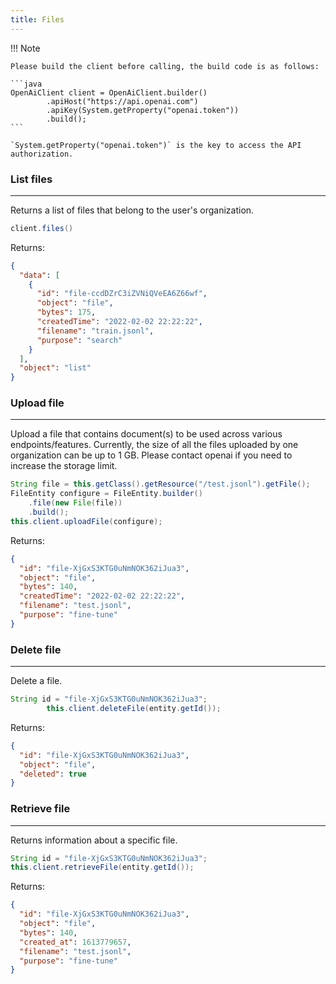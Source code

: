 ```yaml
---
title: Files
---
```


!!! Note

    Please build the client before calling, the build code is as follows:

    ```java
    OpenAiClient client = OpenAiClient.builder()
            .apiHost("https://api.openai.com")
            .apiKey(System.getProperty("openai.token"))
            .build();
    ```

    `System.getProperty("openai.token")` is the key to access the API authorization.

### List files

---

Returns a list of files that belong to the user's organization.

```java
client.files()
```

Returns:

```json
{
  "data": [
    {
      "id": "file-ccdDZrC3iZVNiQVeEA6Z66wf",
      "object": "file",
      "bytes": 175,
      "createdTime": "2022-02-02 22:22:22",
      "filename": "train.jsonl",
      "purpose": "search"
    }
  ],
  "object": "list"
}
```

### Upload file

---

Upload a file that contains document(s) to be used across various endpoints/features. Currently, the size of all the files uploaded by one organization can be up to 1 GB. Please contact openai if you need to increase the storage limit.

```java
String file = this.getClass().getResource("/test.jsonl").getFile();
FileEntity configure = FileEntity.builder()
    .file(new File(file))
    .build();
this.client.uploadFile(configure);
```

Returns:

```json
{
  "id": "file-XjGxS3KTG0uNmNOK362iJua3",
  "object": "file",
  "bytes": 140,
  "createdTime": "2022-02-02 22:22:22",
  "filename": "test.jsonl",
  "purpose": "fine-tune"
}
```

### Delete file

---

Delete a file.

```java
String id = "file-XjGxS3KTG0uNmNOK362iJua3";
        this.client.deleteFile(entity.getId());
```

Returns:

```json
{
  "id": "file-XjGxS3KTG0uNmNOK362iJua3",
  "object": "file",
  "deleted": true
}
```

### Retrieve file

---

Returns information about a specific file.

```java
String id = "file-XjGxS3KTG0uNmNOK362iJua3";
this.client.retrieveFile(entity.getId());
```

Returns:

```json
{
  "id": "file-XjGxS3KTG0uNmNOK362iJua3",
  "object": "file",
  "bytes": 140,
  "created_at": 1613779657,
  "filename": "test.jsonl",
  "purpose": "fine-tune"
}
```
